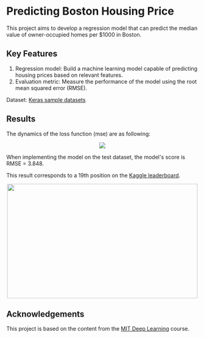 # Predicting Boston Housing Price

This project aims to develop a regression model that can predict the median value of owner-occupied homes per $1000 in Boston.

## Key Features

1. Regression model: Build a machine learning model capable of predicting housing prices based on relevant features.
2. Evaluation metric: Measure the performance of the model using the root mean squared error (RMSE).

Dataset: [Keras sample datasets](https://storage.googleapis.com/tensorflow/tf-keras-datasets/boston_housing.npz) 

## Results
The dynamics of the loss function (mse) are as following:

<p align="center">
  <img src="https://github.com/luis-a-miranda/AI-Boston-Housing-Price/blob/main/train_val_error.png">
 </p>

When implementing the model on the test dataset, the model's score is RMSE = 3.848. 

This result corresponds to a 19th position on the [Kaggle leaderboard](https://www.kaggle.com/c/boston-housing/leaderboard).

<p align="center">
  <img src="https://github.com/luis-a-miranda/AI-Boston-Housing-Price/blob/main/kaggle_leaderboard.PNG" width="500" height="300">
 </p>

## Acknowledgements
This project is based on the content from the [MIT Deep Learning](https://deeplearning.mit.edu) course.
